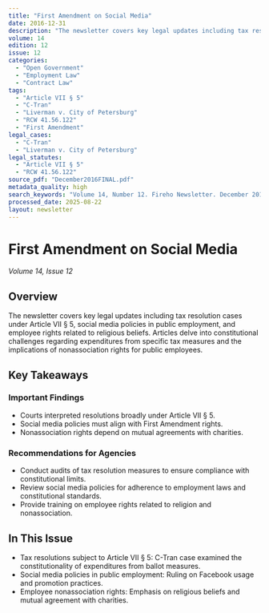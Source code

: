 ```yaml
---
title: "First Amendment on Social Media"
date: 2016-12-31
description: "The newsletter covers key legal updates including tax resolution cases under Article VII § 5, social media policies in public employment, and employee rights related to religious beliefs. Articles delve into constitutional challenges regarding expenditures from specific tax measures and the implications of nonassociation rights for public employees."
volume: 14
edition: 12
issue: 12
categories:
  - "Open Government"
  - "Employment Law"
  - "Contract Law"
tags:
  - "Article VII § 5"
  - "C-Tran"
  - "Liverman v. City of Petersburg"
  - "RCW 41.56.122"
  - "First Amendment"
legal_cases:
  - "C-Tran"
  - "Liverman v. City of Petersburg"
legal_statutes:
  - "Article VII § 5"
  - "RCW 41.56.122"
source_pdf: "December2016FINAL.pdf"
metadata_quality: high
search_keywords: "Volume 14, Number 12. Fireho Newsletter. December 2016. Tax resolutions, social media policy, employee nonassociation rights. Legal updates including constitutional challenges and employment law cases..."
processed_date: 2025-08-22
layout: newsletter
---
```


# First Amendment on Social Media

*Volume 14, Issue 12*

## Overview

The newsletter covers key legal updates including tax resolution cases under Article VII § 5, social media policies in public employment, and employee rights related to religious beliefs. Articles delve into constitutional challenges regarding expenditures from specific tax measures and the implications of nonassociation rights for public employees.

## Key Takeaways

### Important Findings

- Courts interpreted resolutions broadly under Article VII § 5.
- Social media policies must align with First Amendment rights.
- Nonassociation rights depend on mutual agreements with charities.

### Recommendations for Agencies

- Conduct audits of tax resolution measures to ensure compliance with constitutional limits.
- Review social media policies for adherence to employment laws and constitutional standards.
- Provide training on employee rights related to religion and nonassociation.

## In This Issue

- Tax resolutions subject to Article VII § 5: C-Tran case examined the constitutionality of expenditures from ballot measures.
- Social media policies in public employment: Ruling on Facebook usage and promotion practices.
- Employee nonassociation rights: Emphasis on religious beliefs and mutual agreement with charities.

